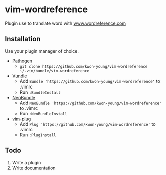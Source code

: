 # vim-wordreference

Plugin use to translate word with www.wordreference.com

## Installation

Use your plugin manager of choice.

- [Pathogen](https://github.com/tpope/vim-pathogen)
  - `git clone https://github.com/kwon-young/vim-wordreference ~/.vim/bundle/vim-wordreference`
- [Vundle](https://github.com/gmarik/vundle)
  - Add `Bundle 'https://github.com/kwon-young/vim-wordreference'` to .vimrc
  - Run `:BundleInstall`
- [NeoBundle](https://github.com/Shougo/neobundle.vim)
  - Add `NeoBundle 'https://github.com/kwon-young/vim-wordreference'` to .vimrc
  - Run `:NeoBundleInstall`
- [vim-plug](https://github.com/junegunn/vim-plug)
  - Add `Plug 'https://github.com/kwon-young/vim-wordreference'` to .vimrc
  - Run `:PlugInstall`

## Todo

1. Write a plugin
2. Write documentation
